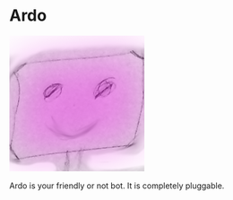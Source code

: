 # Ardo

![Avatar for Ardo](ardo-head.png "Avatar for Ardo")

Ardo is your friendly or not bot. It is completely pluggable.
